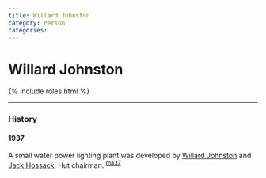 ```yaml
---
title: Willard Johnston
category: Person
categories:
---
```

<!--img src="/img/20YY-Person-Template.jpeg" style="width: 40%;" align="right"-->
# Willard Johnston

{% include roles.html %}

---
### History

#### 1937

A small water power lighting plant was developed by [Willard Johnston](/Person/Willard-Johnston) and [Jack Hossack](/Person/Jack-Hossack), Hut chairman. <sup>[ma37][]</sup>

[ma37]: /Mountaineer-Annual#1937
